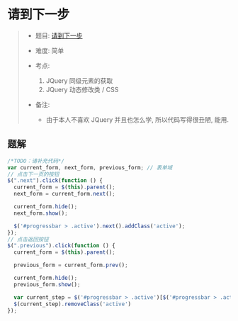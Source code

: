 # 请到下一步

> - 题目: [请到下一步](https://www.lanqiao.cn/problems/7326/learning/?page=1&first_category_id=2&sort=difficulty&second_category_id=11&tags=%E7%9C%81%E8%B5%9B)
>
> - 难度: 简单
> - 考点: 
> 	1. JQuery 同级元素的获取
> 	1. JQuery 动态修改类 / CSS
> - 备注:
> 	- 由于本人不喜欢 JQuery 并且也怎么学, 所以代码写得很丑陋, 能用. 

## 题解
```js
/*TODO：请补充代码*/
var current_form, next_form, previous_form; // 表单域
// 点击下一页的按钮
$(".next").click(function () {
  current_form = $(this).parent();
  next_form = current_form.next();

  current_form.hide();
  next_form.show();

  $('#progressbar > .active').next().addClass('active');
});
// 点击返回按钮
$(".previous").click(function () {
  current_form = $(this).parent();

  previous_form = current_form.prev();

  current_form.hide();
  previous_form.show();

  var current_step = $('#progressbar > .active')[$('#progressbar > .active').length - 1];
  $(current_step).removeClass('active')
});
```